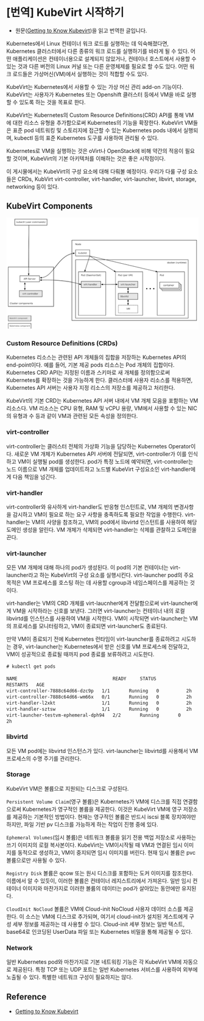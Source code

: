 # [번역] KubeVirt 시작하기

- 원문([Getting to Know Kubevirt](https://kubernetes.io/blog/2018/05/22/getting-to-know-kubevirt/))을 읽고 번역한 글입니다.

Kubernetes에서 Linux 컨테이너 워크 로드를 실행하는 데 익숙해졌다면, Kubernetes 클러스터에서 다른 종류의 워크 로드를 실행하기를 바라게 될 수 있다. 어떤 애플리케이션은 컨테이너용으로 설계되지 않았거나, 컨테이너 호스트에서 사용할 수 있는 것과 다른 버전의 Linux 커널 또는 다른 운영체제를 필요로 할 수도 있다. 어떤 워크 로드들은 가상머신(VM)에서 실행하는 것이 적합할 수도 있다.

KubeVirt는 Kubernetes에서 사용할 수 있는 가상 머신 관리 add-on 기능이다. KubeVirt는 사용자가 Kubernetes 또는 Openshift 클러스터 등에서 VM을 바로 실행할 수 있도록 하는 것을 목표로 한다.

KubeVirt는 Kubernetes의 Custom Resource Definitions(CRD) API를 통해 VM에 대한 리소스 유형을 추가함으로써 Kubernetes의 기능을 확장한다. KubeVirt VM들은 표준 pod 네트워킹 및 스토리지에 접근할 수 있는 Kubernetes pods 내에서 실행되며, kubectl 등의 표준 Kubernetes 도구를 사용하여 관리될 수 있다.

Kubernetes로 VM을 실행하는 것은 oVirt나 OpenStack에 비해 약간의 적응이 필요할 것이며, KubeVirt의 기본 아키텍처를 이해하는 것은 좋은 시작점이다.

이 게시물에서는 KubeVirt의 구성 요소에 대해 다뤄볼 예정이다. 우리가 다룰 구성 요소들은 CRDs, KubVirt virt-controller, virt-handler, virt-launcher, libvirt, storage, networking 등이 있다.

## KubeVirt Components

![](images/2021-10-23-11-13-46.png)

### Custom Resource Definitions (CRDs)

Kubernetes 리소스는 관련된 API 개체들의 집합을 저장하는 Kubernetes API의 end-point이다. 예를 들어, 기본 제공 pods 리소스는 Pod 개체의 집합이다. Kubernetes CRD API는 지정된 이름과 스키마로 새 개체를 정의함으로써 Kubernetes를 확장하는 것을 가능하게 한다. 클러스터에 사용자 리소스를 적용하면, Kubernetes API 서버는 사용자 지정 리소스의 저장소를 제공하고 처리한다.

KubeVirt의 기본 CRD는 Kubernetes API 서버 내에서 VM 개체 모음을 포함하는 VM 리소스다. VM 리소스는 CPU 유형, RAM 및 vCPU 용량, VM에서 사용할 수 있는 NIC의 유형과 수 등과 같이 VM과 관련된 모든 속성을 정의한다.

### virt-controller

virt-controller는 클러스터 전체의 가상화 기능을 담당하는 Kubernetes Operator이다. 새로운 VM 개체가 Kubernetes API 서버에 전달되면, virt-controller가 이를 인식하고 VM이 실행될 pod를 생성한다. pod가 특정 노드에 예약되면, virt-controller는 노드 이름으로 VM 개체를 업데이트하고 노드별 KubeVirt 구성요소인 virt-handler에게 다음 책임을 넘긴다.

### virt-handler

virt-controller와 유사하게 virt-handler도 반응형 인스턴트로, VM 개체의 변경사항을 감시하고 VM이 필요로 하는 요구 사항을 충족하도록 필요한 작업을 수행한다. virt-handler는 VM의 사양을 참조하고, VM의 pod에서 libvirtd 인스턴트를 사용하여 해당 도메인 생성을 알린다. VM 개체가 삭제되면 virt-handler는 삭제를 관찰하고 도메인을 끈다.

### virt-launcher

모든 VM 개체에 대해 하나의 pod가 생성된다. 이 pod의 기본 컨테이너는 virt-launcher라고 하는 KubeVirt의 구성 요소를 실행시킨다. virt-launcher pod의 주요 목적은 VM 프로세스를 호스팅 하는 데 사용할 cgroup과 네임스페이스를 제공하는 것이다.

virt-handler는 VM의 CRD 개체를 virt-laucnher에게 전달함으로써 virt-launcher에게 VM을 시작하라는 신호를 보낸다. 그러면 virt-launcher는 컨테이너 내의 로컬 libvirtd를 인스턴스를 사용하여 VM을 시작한다. VM이 시작되면 virt-launcher는 VM의 프로세스를 모니터링하고, VM이 종료되면 virt-launcher도 종료된다.

만약 VM이 종료되기 전에 Kubernetes 런타임이 virt-launcher를 종료하려고 시도하는 경우, virt-launcher는 Kubernetes에서 받은 신호를 VM 프로세스에 전달하고, VM이 성공적으로 종료될 때까지 pod 종료를 보류하려고 시도한다.

```vim
# kubectl get pods

NAME                                   READY     STATUS        RESTARTS   AGE
virt-controller-7888c64d66-dzc9p   1/1       Running   0          2h
virt-controller-7888c64d66-wm66x   0/1       Running   0          2h
virt-handler-l2xkt                 1/1       Running   0          2h
virt-handler-sztsw                 1/1       Running   0          2h
virt-launcher-testvm-ephemeral-dph94   2/2       Running       0          2h
```

### libvirtd

모든 VM pod에는 libvirtd 인스턴스가 있다. virt-launcher는 libvirtd를 사용해서 VM 프로세스의 수명 주기를 관리한다.

### Storage

KubeVirt VM은 볼륨으로 지원되는 디스크로 구성된다.

`Persistent Volume Claim`(영구 볼륨)은 Kubernetes가 VM에 디스크를 직접 연결함으로써 Kubernetes가 영구적인 볼륨을 제공한다. 이것은 KubeVirt VM에 영구 저장소를 제공하는 기본적인 방법이다. 현재는 영구적인 볼륨은 반드시 iscsi 블록 장치여야만 하지만, 파일 기반 pv 디스크를 가능하게 하는 작업이 진행 중에 있다.

`Ephemeral Volumes`(임시 볼륨)은 네트워크 볼륨을 읽기 전용 백업 저장소로 사용하는 쓰기 이미지의 로컬 복사본이다. KubeVirt는 VM이 ​​시작될 때 VM과 연결된 임시 이미지를 동적으로 생성하고, VM이 중지되면 임시 이미지를 버린다. 현재 임시 볼륨은 pvc 볼륨으로만 사용될 수 있다.

`Registry Disk` 볼륨은 qcow 또는 원시 디스크를 포함하는 도커 이미지를 참조한다. 이름에서 알 수 있듯이, 이러한 볼륨은 컨테이너 레지스트리에서 가져온다. 일반 임시 컨테이너 이미지와 마찬가지로 이러한 볼륨의 데이터는 pod가 살아있는 동안에만 유지된다.

`CloudInit NoCloud` 볼륨은 VM에 Cloud-init NoCloud 사용자 데이터 소스를 제공한다. 이 소스는 VM에 디스크로 추가되며, 여기서 cloud-init가 설치된 게스트에게 구성 세부 정보를 제공하는 데 사용할 수 있다. Cloud-init 세부 정보는 일반 텍스트, base64로 인코딩된 UserData 파일 또는 Kubernetes 비밀을 통해 제공될 수 있다.

### Network

일반 Kubernetes pod와 마찬가지로 기본 네트워킹 기능은 각 KubeVirt VM에 자동으로 제공된다. 특정 TCP 또는 UDP 포트는 일반 Kubernetes 서비스를 사용하여 외부에 노출될 수 있다. 특별한 네트워크 구성이 필요하지는 않다.

## Reference

- [Getting to Know Kubevirt](https://kubernetes.io/blog/2018/05/22/getting-to-know-kubevirt/)